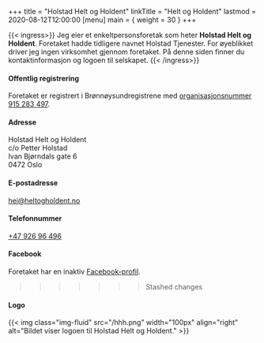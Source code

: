 +++
title = "Holstad Helt og Holdent"
linkTitle = "Helt og Holdent"
lastmod = 2020-08-12T12:00:00
[menu]
main = { weight = 30 }
+++

{{< ingress>}}
Jeg eier et enkeltpersonsforetak som heter **Holstad Helt og Holdent**.
Foretaket hadde tidligere navnet Holstad Tjenester. For øyeblikket driver jeg
ingen virksomhet gjennom foretaket. På denne siden finner du
kontaktinformasjon og logoen til selskapet.
{{< /ingress>}}

#### Offentlig registrering

Foretaket er registrert i Brønnøysundregistrene med [organisasjonsnummer 915&nbsp;283&nbsp;497](https://w2.brreg.no/enhet/sok/detalj.jsp?orgnr=915283497).


#### Adresse
Holstad Helt og Holdent  
c/o Petter Holstad  
Ivan Bjørndals gate 6  
0472 Oslo

#### E-postadresse
[hei@heltogholdent.no](mailto:hei@heltogholdent.no)

#### Telefonnummer
[+47&nbsp;926&nbsp;96&nbsp;496](tel:+4792696496)

#### Facebook
Foretaket har en inaktiv [Facebook-profil][facebook].
>>>>>>> Stashed changes

#### Logo

{{< img
    class="img-fluid"
    src="/hhh.png"
    width="100px"
    align="right"
    alt="Bildet viser logoen til Holstad Helt og Holdent."
    >}}

[facebook]: https://www.facebook.com/holstadheltogholdent/
